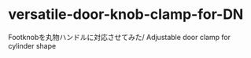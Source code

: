 # versatile-door-knob-clamp-for-DN
Footknobを丸物ハンドルに対応させてみた/ Adjustable door clamp for cylinder shape
